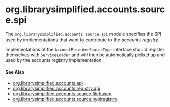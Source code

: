 org.librarysimplified.accounts.source.spi
===

The `org.librarysimplified.accounts.source.spi` module specifies the
SPI used by implementations that want to contribute to the _accounts
registry_.

Implementations of the `AccountProviderSourceType` interface should
register themselves with `ServiceLoader` and will then be automatically
picked up and used by the accounts registry implementation.

#### See Also

* [org.librarysimplified.accounts.api](../simplified-accounts-api/README.md)
* [org.librarysimplified.accounts.registry.api](../simplified-accounts-registry-api/README.md)
* [org.librarysimplified.accounts.source.filebased](../simplified-accounts-source-filebased/README.md)
* [org.librarysimplified.accounts.source.nyplregistry](../simplified-accounts-source-nyplregistry/README.md)
